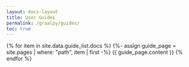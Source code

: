 ```yaml
---
layout: docs-layout
title: User Guides
permalink: /graalpy/guides/
toc: true
---
```


{% for item in site.data.guide_list.docs %}
  {%- assign guide_page = site.pages | where: "path", item | first -%}
  {{ guide_page.content }}
{% endfor %}